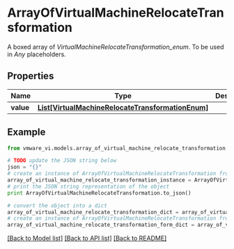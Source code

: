 # ArrayOfVirtualMachineRelocateTransformation

A boxed array of *VirtualMachineRelocateTransformation_enum*. To be used in *Any* placeholders. 

## Properties
Name | Type | Description | Notes
------------ | ------------- | ------------- | -------------
**value** | [**List[VirtualMachineRelocateTransformationEnum]**](VirtualMachineRelocateTransformationEnum.md) |  | 

## Example

```python
from vmware_vi.models.array_of_virtual_machine_relocate_transformation import ArrayOfVirtualMachineRelocateTransformation

# TODO update the JSON string below
json = "{}"
# create an instance of ArrayOfVirtualMachineRelocateTransformation from a JSON string
array_of_virtual_machine_relocate_transformation_instance = ArrayOfVirtualMachineRelocateTransformation.from_json(json)
# print the JSON string representation of the object
print ArrayOfVirtualMachineRelocateTransformation.to_json()

# convert the object into a dict
array_of_virtual_machine_relocate_transformation_dict = array_of_virtual_machine_relocate_transformation_instance.to_dict()
# create an instance of ArrayOfVirtualMachineRelocateTransformation from a dict
array_of_virtual_machine_relocate_transformation_form_dict = array_of_virtual_machine_relocate_transformation.from_dict(array_of_virtual_machine_relocate_transformation_dict)
```
[[Back to Model list]](../README.md#documentation-for-models) [[Back to API list]](../README.md#documentation-for-api-endpoints) [[Back to README]](../README.md)


